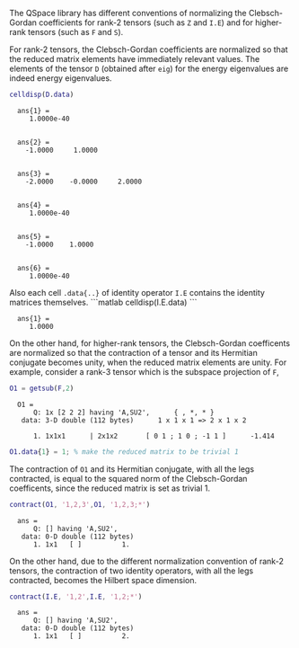 The QSpace library has different conventions of normalizing the Clebsch-Gordan coefficients for rank-2 tensors (such as <span style="font-family: monospace; font-size:.85em">Z</span> and <span style="font-family: monospace; font-size:.85em">I.E</span>) and for higher-rank tensors (such as <span style="font-family: monospace; font-size:.85em">F</span> and <span style="font-family: monospace; font-size:.85em">S</span>).

For rank-2 tensors, the Clebsch-Gordan coefficients are normalized so that the reduced matrix elements have immediately relevant values. The elements of the tensor <span style="font-family: monospace; font-size:.85em">D</span> (obtained after <span style="font-family: monospace; font-size:.85em">eig</span>) for the energy eigenvalues are indeed energy eigenvalues.
```matlab
celldisp(D.data)
```

<div style="margin:1em"><span style="font-family: monospace; font-size:.85em">ans{1} =<br>
&nbsp;&nbsp;&nbsp;1.0000e-40<br>
<br>
<br>
ans{2} = <br>
&nbsp;&nbsp;-1.0000&nbsp;&nbsp;&nbsp;&nbsp;&nbsp;1.0000<br>
<br>
<br>
ans{3} = <br>
&nbsp;&nbsp;-2.0000&nbsp;&nbsp;&nbsp;&nbsp;-0.0000&nbsp;&nbsp;&nbsp;&nbsp;&nbsp;2.0000<br>
<br>
<br>
ans{4} =<br>
&nbsp;&nbsp;&nbsp;1.0000e-40<br>
<br>
<br>
ans{5} = <br>
&nbsp;&nbsp;-1.0000&nbsp;&nbsp;&nbsp;&nbsp;1.0000<br>
<br>
<br>
ans{6} =<br>
&nbsp;&nbsp;&nbsp;1.0000e-40<br>
</span></div>
Also each cell <span style="font-family: monospace; font-size:.85em">.data{..}</span> of identity operator <span style="font-family: monospace; font-size:.85em">I.E</span> contains the identity matrices themselves.
```matlab
celldisp(I.E.data)
```

<div style="margin:1em"><span style="font-family: monospace; font-size:.85em">ans{1} =<br>
&nbsp;&nbsp;&nbsp;1.0000<br>
</span></div>

On the other hand, for higher-rank tensors, the Clebsch-Gordan coefficents are normalized so that the contraction of a tensor and its Hermitian conjugate becomes unity, when the reduced matrix elements are unity. For example, consider a rank-3 tensor which is the subspace projection of <span style="font-family: monospace; font-size:.85em">F</span>,
```matlab
O1 = getsub(F,2)
```

<div style="margin:1em"><span style="font-family: monospace; font-size:.85em">O1 = <br>
&nbsp;&nbsp;&nbsp;&nbsp;Q: 1x [2 2 2] having 'A,SU2',&nbsp;&nbsp;&nbsp;&nbsp;&nbsp;&nbsp;{ , *,  * }&nbsp;&nbsp;&nbsp;<br>
&nbsp;data: 3-D double (112 bytes)&nbsp;&nbsp;&nbsp;&nbsp;&nbsp;&nbsp;1 x 1 x 1 => 2 x 1 x 2<br>
<br>
&nbsp;&nbsp;&nbsp;&nbsp;1. 1x1x1&nbsp;&nbsp;&nbsp;&nbsp;&nbsp;&nbsp;|&nbsp;2x1x2 &nbsp;&nbsp;&nbsp;&nbsp;&nbsp;&nbsp;[ 0 1 ; 1 0 ; -1 1 ]&nbsp;&nbsp;&nbsp;&nbsp;&nbsp;&nbsp;-1.414<br></span></div>

```matlab
O1.data{1} = 1; % make the reduced matrix to be trivial 1
```


The contraction of <span style="font-family: monospace; font-size:.85em">O1</span> and its Hermitian conjugate, with all the legs contracted, is equal to the squared norm of the Clebsch-Gordan coefficents, since the reduced matrix is set as trivial 1.

```matlab
contract(O1, '1,2,3',O1, '1,2,3;*')
```
<div style="margin:1em"><span style="font-family: monospace; font-size:.85em">ans = <br>
&nbsp;&nbsp;&nbsp;&nbsp;Q: [] having 'A,SU2',&nbsp;&nbsp;&nbsp;&nbsp;&nbsp;&nbsp;&nbsp;&nbsp;&nbsp;<br>
&nbsp;data: 0-D double (112 bytes)&nbsp;&nbsp;&nbsp;&nbsp;&nbsp;
<br>
&nbsp;&nbsp;&nbsp;&nbsp;1. 1x1&nbsp;&nbsp;&nbsp;[  ]&nbsp;&nbsp;&nbsp;&nbsp;&nbsp;&nbsp;&nbsp;&nbsp;&nbsp;&nbsp;1.<br></span></div>

On the other hand, due to the different normalization convention of rank-2 tensors, the contraction of two identity operators, with all the legs contracted, becomes the Hilbert space dimension.
```matlab
contract(I.E, '1,2',I.E, '1,2;*')
```
<div style="margin:1em"><span style="font-family: monospace; font-size:.85em">ans = <br>
&nbsp;&nbsp;&nbsp;&nbsp;Q: [] having 'A,SU2',&nbsp;&nbsp;&nbsp;&nbsp;&nbsp;&nbsp;&nbsp;&nbsp;&nbsp;<br>
&nbsp;data: 0-D double (112 bytes)&nbsp;&nbsp;&nbsp;&nbsp;&nbsp;
<br>
&nbsp;&nbsp;&nbsp;&nbsp;1. 1x1&nbsp;&nbsp;&nbsp;[  ]&nbsp;&nbsp;&nbsp;&nbsp;&nbsp;&nbsp;&nbsp;&nbsp;&nbsp;&nbsp;2.<br></span></div>
